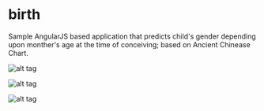 birth
=====

Sample AngularJS based application that predicts child's gender depending upon monther's age at the time of conceiving; 
based on Ancient Chinease Chart.

![alt tag](http://1.bp.blogspot.com/-6BmylntYFuc/VjJ-fqaJ8iI/AAAAAAAAAgk/ypVKwlvDAmU/s1600/birth_home.jpg)

![alt tag](http://1.bp.blogspot.com/-N8RPCXnWhtM/VjJ-fgv2ebI/AAAAAAAAAgo/ST9HHmA7OvE/s640/birth_about.jpg)

![alt tag](http://4.bp.blogspot.com/-G7OssG8xCGM/VjJ-fpRv-QI/AAAAAAAAAgs/MFSX_j8nlUs/s1600/birth_test.jpg)
